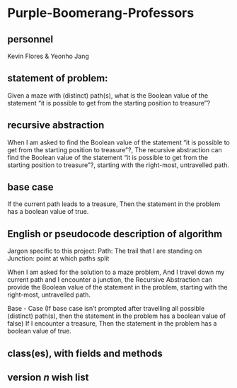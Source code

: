 # Purple-Boomerang-Professors

## personnel
Kevin Flores & Yeonho Jang
## statement of problem:
Given a maze with (distinct) path(s), what is the Boolean value of the statement “it is possible to get from the starting position to treasure”?

## recursive abstraction
When I am asked to find the Boolean value of the statement
“it is possible to get from the starting position to treasure”?,
The recursive abstraction can find the Boolean value of the statement
“it is possible to get from the starting position to treasure”?,
starting with the right-most, untravelled path.

## base case
If the current path leads to a treasure,
Then the statement in the problem has a boolean value of true.

## English or pseudocode description of algorithm
Jargon specific to this project:
Path: The trail that I are standing on
Junction: point at which paths split

When I am asked for the solution to a maze problem,
	And I travel down my current path and I encounter a junction,
the Recursive Abstraction can provide the Boolean value of the statement in the problem, starting with the right-most, untravelled path.

Base - Case (If base case isn’t prompted after travelling all possible (distinct) path(s), then the statement in the problem has a boolean value of false)
If I encounter a treasure,
Then the statement in the problem has a boolean value of true.

## class(es), with fields and methods

## version *n* wish list

